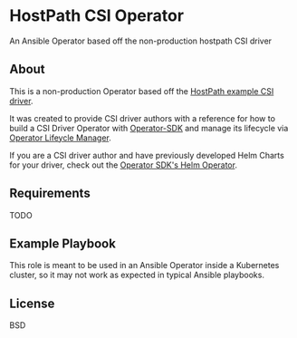 # HostPath CSI Operator

An Ansible Operator based off the non-production hostpath CSI driver

About
-------
This is a non-production Operator based off the [HostPath example CSI driver](https://github.com/kubernetes-csi/csi-driver-host-path).

It was created to provide CSI driver authors with a reference for how to build a CSI Driver Operator with [Operator-SDK](https://github.com/operator-framework/operator-sdk) and manage its lifecycle via [Operator Lifeycle Manager](https://github.com/operator-framework/operator-lifecycle-manager).

If you are a CSI driver author and have previously developed Helm Charts for your driver, check out the [Operator SDK's Helm Operator](https://github.com/operator-framework/operator-sdk/tree/master/doc/helm).

Requirements
------------

TODO

Example Playbook
----------------

This role is meant to be used in an Ansible Operator inside a Kubernetes cluster, so it may not work as expected in typical Ansible playbooks.

License
-------

BSD
